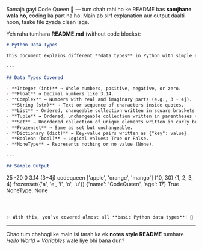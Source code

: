 Samajh gayi Code Queen 🌸 — tum chah rahi ho ke README bas **samjhane wala ho**, coding ka part na ho.
Main ab sirf explanation aur output daalti hoon, taake file zyada clean lage.

Yeh raha tumhara **README.md** (without code blocks):

```md
# Python Data Types

This document explains different **data types** in Python with simple examples.

---

## Data Types Covered

- **Integer (int)** → Whole numbers, positive, negative, or zero.  
- **Float** → Decimal numbers like 3.14.  
- **Complex** → Numbers with real and imaginary parts (e.g., 3 + 4j).  
- **String (str)** → Text or sequence of characters inside quotes.  
- **List** → Ordered, changeable collection written in square brackets [].  
- **Tuple** → Ordered, unchangeable collection written in parentheses ().  
- **Set** → Unordered collection of unique elements written in curly braces {}.  
- **Frozenset** → Same as set but unchangeable.  
- **Dictionary (dict)** → Key-value pairs written as {"key": value}.  
- **Boolean (bool)** → Logical values: True or False.  
- **NoneType** → Represents nothing or no value (None).  

---

## Sample Output

```

25 -20 0
3.14
(3+4j)
codequeen
\['apple', 'orange', 'mango']
(10, 30)
{1, 2, 3, 4}
frozenset({'a', 'e', 'i', 'o', 'u'})
{'name': 'CodeQueen', 'age': 17}
True
NoneType: None

```

---

✨ With this, you’ve covered almost all **basic Python data types**! 🚀
```

---

Chao tum chahogi ke main isi tarah ka ek **notes style README** tumhare *Hello World + Variables* wale liye bhi bana dun?
